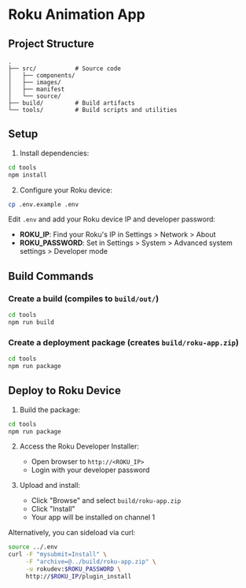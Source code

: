 # Roku Animation App

## Project Structure

```
.
├── src/           # Source code
│   ├── components/
│   ├── images/
│   ├── manifest
│   └── source/
├── build/         # Build artifacts
└── tools/         # Build scripts and utilities
```

## Setup

1. Install dependencies:
```bash
cd tools
npm install
```

2. Configure your Roku device:
```bash
cp .env.example .env
```

Edit `.env` and add your Roku device IP and developer password:
- **ROKU_IP**: Find your Roku's IP in Settings > Network > About
- **ROKU_PASSWORD**: Set in Settings > System > Advanced system settings > Developer mode

## Build Commands

### Create a build (compiles to `build/out/`)
```bash
cd tools
npm run build
```

### Create a deployment package (creates `build/roku-app.zip`)
```bash
cd tools
npm run package
```

## Deploy to Roku Device

1. Build the package:
```bash
cd tools
npm run package
```

2. Access the Roku Developer Installer:
   - Open browser to `http://<ROKU_IP>`
   - Login with your developer password

3. Upload and install:
   - Click "Browse" and select `build/roku-app.zip`
   - Click "Install"
   - Your app will be installed on channel 1

Alternatively, you can sideload via curl:
```bash
source ../.env
curl -F "mysubmit=Install" \
     -F "archive=@../build/roku-app.zip" \
     -u rokudev:$ROKU_PASSWORD \
     http://$ROKU_IP/plugin_install
```
